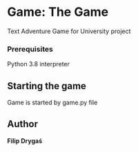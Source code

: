 # Game: The Game

Text Adventure Game for University project

### Prerequisites

Python 3.8 interpreter

## Starting the game
Game is started by game.py file


## Author

**Filip Drygaś**